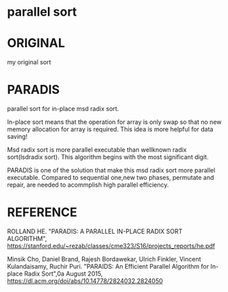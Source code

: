 # parallel sort
# ORIGINAL
 my original sort

# PARADIS
parallel sort for in-place msd radix sort.

In-place sort means that the operation for array is only swap so that no new memory allocation for array is required. This idea is more helpful for data saving!

Msd radix sort is more parallel executable than wellknown radix sort(lsdradix sort). This algorithm begins with the most significant digit.

PARADIS is one of the solution that make this msd radix sort more parallel executable. Compared to sequential one,new two phases, permutate and repair, are needed to acommplish high parallel efficiency.

# REFERENCE
ROLLAND HE. "PARADIS: A PARALLEL IN-PLACE RADIX SORT ALGORITHM", https://stanford.edu/~rezab/classes/cme323/S16/projects_reports/he.pdf

Minsik Cho, Daniel Brand, Rajesh Bordawekar, Ulrich Finkler, Vincent Kulandaisamy, Ruchir Puri. "PARAIDS: An Efficient Parallel Algorithm for In-place Radix Sort",0a August 2015, https://dl.acm.org/doi/abs/10.14778/2824032.2824050